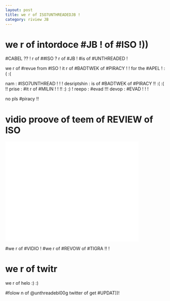 ```yaml
---
layout: post
title: we r of ISO7UNTHREADEDJB !
category: riview JB
---
```


# we r of intordoce #JB ! of #ISO !))

#CABEL ?? ! r of ##ISO ? r of #JB ! #is of #UNTHREADED !

we r of #revue from #ISO ! it r of #BADTWEK of #PIRACY ! ! for the #APEL ! :( :(

nam : #ISO7UNTHREAD ! ! !
desriptshin : is of #BADTWEK of #PIRACY !! :( :( !! 
prise : #it r of #MILIN ! ! !! :) :) !
reepo : #evad !!! 
devop : #EVAD ! ! !

no pls #piracy !!

# vidio proove of teem of REVIEW of ISO

<iframe width="420" height="315" src="//www.youtube.com/embed/_YPAeFPqdLQ?rel=0" frameborder="0" allowfullscreen></iframe>

\#we r of #VIDIO ! #we r of #REVOW of #TIGRA !! !

# we r of twitr 

we r of helo :) :)

\#folow n of @unthreadebl00g twitter of get #UPDAT))!
